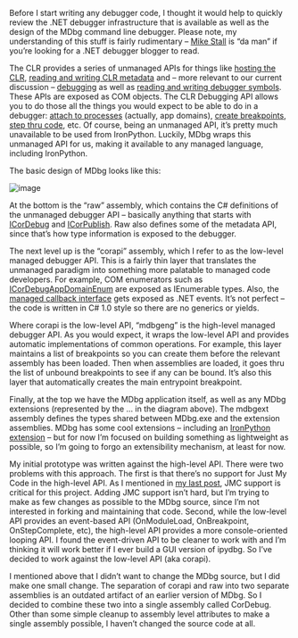 Before I start writing any debugger code, I thought it would help to
quickly review the .NET debugger infrastructure that is available as
well as the design of the MDbg command line debugger. Please note, my
understanding of this stuff is fairly rudimentary – [Mike
Stall](http://blogs.msdn.com/jmstall/default.aspx) is “da man” if you’re
looking for a .NET debugger blogger to read.

The CLR provides a series of unmanaged APIs for things like [hosting the
CLR](http://msdn.microsoft.com/en-us/library/ms404385.aspx), [reading
and writing CLR
metadata](http://msdn.microsoft.com/en-us/library/ms404384.aspx) and –
more relevant to our current discussion –
[debugging](http://msdn.microsoft.com/en-us/library/ms404520.aspx) as
well as [reading and writing debugger
symbols](http://msdn.microsoft.com/en-us/library/ms404519.aspx). These
APIs are exposed as COM objects. The CLR Debugging API allows you to do
those all the things you would expect to be able to do in a debugger:
[attach to
processes](http://msdn.microsoft.com/en-us/library/ms230107.aspx)
(actually, app domains), [create
breakpoints](http://msdn.microsoft.com/en-us/library/ms233573.aspx),
[step thru code](http://msdn.microsoft.com/en-us/library/ms233136.aspx),
etc. Of course, being an unmanaged API, it’s pretty much unavailable to
be used from IronPython. Luckily, MDbg wraps this unmanaged API for us,
making it available to any managed language, including IronPython.

The basic design of MDbg looks like this:

![image](http://image.devhawk.net/blog-content?20090227-1533-writing-an-ironpython-debugger-mdbg-101/mdbg_layers.png)

At the bottom is the “raw” assembly, which contains the C\# definitions
of the unmanaged debugger API – basically anything that starts with
[ICorDebug](http://msdn.microsoft.com/en-us/library/ms230588.aspx) and
[ICorPublish](http://msdn.microsoft.com/en-us/library/ms231592.aspx).
Raw also defines some of the metadata API, since that’s how type
information is exposed to the debugger.

The next level up is the “corapi” assembly, which I refer to as the
low-level managed debugger API. This is a fairly thin layer that
translates the unmanaged paradigm into something more palatable to
managed code developers. For example, COM enumerators such as
[ICorDebugAppDomainEnum](http://msdn.microsoft.com/en-us/library/ms233115.aspx)
are exposed as IEnumerable types. Also, the [managed callback
interface](http://msdn.microsoft.com/en-us/library/ms232496.aspx) gets
exposed as .NET events. It’s not perfect – the code is written in C\#
1.0 style so there are no generics or yields.

Where corapi is the low-level API, “mdbgeng” is the high-level managed
debugger API. As you would expect, it wraps the low-level API and
provides automatic implementations of common operations. For example,
this layer maintains a list of breakpoints so you can create them before
the relevant assembly has been loaded. Then when assemblies are loaded,
it goes thru the list of unbound breakpoints to see if any can be bound.
It’s also this layer that automatically creates the main entrypoint
breakpoint.

Finally, at the top we have the MDbg application itself, as well as any
MDbg extensions (represented by the … in the diagram above). The mdbgext
assembly defines the types shared between MDbg.exe and the extension
assemblies. MDbg has some cool extensions – including an [IronPython
extension](http://blogs.msdn.com/jmstall/archive/2005/08/31/Mdbg_Python_ext.aspx)
– but for now I’m focused on building something as lightweight as
possible, so I’m going to forgo an extensibility mechanism, at least for
now.

My initial prototype was written against the high-level API. There were
two problems with this approach. The first is that there’s no support
for Just My Code in the high-level API. As I mentioned in [my last
post](http://devhawk.net/2009/02/27/writing-an-ironpython-debugger-introduction/),
JMC support is critical for this project. Adding JMC support isn’t hard,
but I’m trying to make as few changes as possible to the MDbg source,
since I’m not interested in forking and maintaining that code. Second,
while the low-level API provides an event-based API (OnModuleLoad,
OnBreakpoint, OnStepComplete, etc), the high-level API provides a more
console-oriented looping API. I found the event-driven API to be cleaner
to work with and I’m thinking it will work better if I ever build a GUI
version of ipydbg. So I’ve decided to work against the low-level API
(aka corapi).

I mentioned above that I didn’t want to change the MDbg source, but I
did make one small change. The separation of corapi and raw into two
separate assemblies is an outdated artifact of an earlier version of
MDbg. So I decided to combine these two into a single assembly called
CorDebug. Other than some simple cleanup to assembly level attributes to
make a single assembly possible, I haven’t changed the source code at
all.
